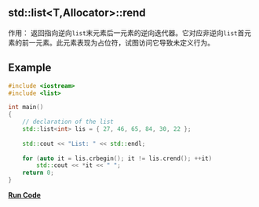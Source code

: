 ## std::list<T,Allocator>::rend

作用：
返回指向逆向`list`末元素后一元素的逆向迭代器。它对应非逆向`list`首元素的前一元素。此元素表现为占位符，试图访问它导致未定义行为。

## Example
```cpp
#include <iostream>
#include <list>

int main()
{
    // declaration of the list 
    std::list<int> lis = { 27, 46, 65, 84, 30, 22 }; 
  
    std::cout << "List: " << std::endl; 
  
    for (auto it = lis.crbegin(); it != lis.crend(); ++it) 
        std::cout << *it << " "; 
    return 0;
}
```

**[Run Code](https://rextester.com/SGTW14542)**